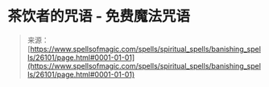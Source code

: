 <!--yml

category: 未分类

date: 2024-06-12 19:13:45

-->

# 茶饮者的咒语 - 免费魔法咒语

> 来源：[https://www.spellsofmagic.com/spells/spiritual_spells/banishing_spells/26101/page.html#0001-01-01](https://www.spellsofmagic.com/spells/spiritual_spells/banishing_spells/26101/page.html#0001-01-01)

